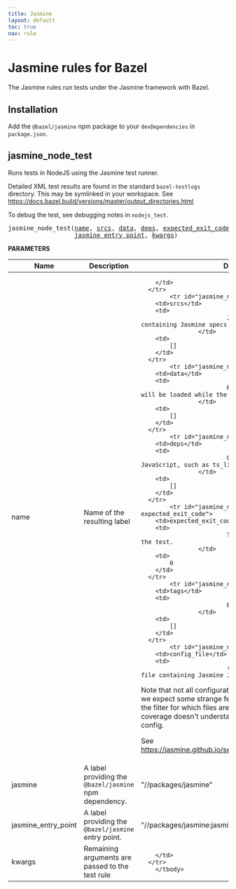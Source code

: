 ```yaml
---
title: Jasmine
layout: default
toc: true
nav: rule
---
```

<!-- *********************
  DO NOT EDIT THIS FILE
  It is a generated build output from Stardoc.
  Instead you must edit the .bzl file where the rules are declared,
  or possibly a markdown file next to the .bzl file
 ********************* -->
# Jasmine rules for Bazel

The Jasmine rules run tests under the Jasmine framework with Bazel.


## Installation

Add the <code>@bazel/jasmine</code> npm package to your <code>devDependencies</code> in <code>package.json</code>.


## jasmine_node_test

Runs tests in NodeJS using the Jasmine test runner.

Detailed XML test results are found in the standard <code>bazel-testlogs</code>
directory. This may be symlinked in your workspace.
See https://docs.bazel.build/versions/master/output_directories.html

To debug the test, see debugging notes in <code>nodejs_test</code>.


<pre>
jasmine_node_test(<a href="#jasmine_node_test-name">name</a>, <a href="#jasmine_node_test-srcs">srcs</a>, <a href="#jasmine_node_test-data">data</a>, <a href="#jasmine_node_test-deps">deps</a>, <a href="#jasmine_node_test-expected_exit_code">expected_exit_code</a>, <a href="#jasmine_node_test-tags">tags</a>, <a href="#jasmine_node_test-config_file">config_file</a>, <a href="#jasmine_node_test-jasmine">jasmine</a>,
                  <a href="#jasmine_node_test-jasmine_entry_point">jasmine_entry_point</a>, <a href="#jasmine_node_test-kwargs">kwargs</a>)
</pre>

**PARAMETERS**

<table class="table table-params">
  <thead>
  <tr>
    <th>Name</th>
    <th>Description</th>
    <th>Default</th>
  </tr>
  </thead>
  <tbody>
            <tr id="jasmine_node_test-name">
        <td>name</td>
        <td>
                            Name of the resulting label
                    </td>
        <td>
            
        </td>
      </tr>
            <tr id="jasmine_node_test-srcs">
        <td>srcs</td>
        <td>
                            JavaScript source files containing Jasmine specs
                    </td>
        <td>
            []
        </td>
      </tr>
            <tr id="jasmine_node_test-data">
        <td>data</td>
        <td>
                            Runtime dependencies which will be loaded while the test executes
                    </td>
        <td>
            []
        </td>
      </tr>
            <tr id="jasmine_node_test-deps">
        <td>deps</td>
        <td>
                            Other targets which produce JavaScript, such as ts_library
                    </td>
        <td>
            []
        </td>
      </tr>
            <tr id="jasmine_node_test-expected_exit_code">
        <td>expected_exit_code</td>
        <td>
                            The expected exit code for the test.
                    </td>
        <td>
            0
        </td>
      </tr>
            <tr id="jasmine_node_test-tags">
        <td>tags</td>
        <td>
                            Bazel tags applied to test
                    </td>
        <td>
            []
        </td>
      </tr>
            <tr id="jasmine_node_test-config_file">
        <td>config_file</td>
        <td>
                            (experimental) label of a file containing Jasmine JSON config.

  Note that not all configuration options are honored, and
  we expect some strange feature interations.
  For example, the filter for which files are instrumented for
  code coverage doesn't understand the spec_files setting in the config.

  See https://jasmine.github.io/setup/nodejs.html#configuration
                    </td>
        <td>
            None
        </td>
      </tr>
            <tr id="jasmine_node_test-jasmine">
        <td>jasmine</td>
        <td>
                            A label providing the <code>@bazel/jasmine</code> npm dependency.
                    </td>
        <td>
            "//packages/jasmine"
        </td>
      </tr>
            <tr id="jasmine_node_test-jasmine_entry_point">
        <td>jasmine_entry_point</td>
        <td>
                            A label providing the <code>@bazel/jasmine</code> entry point.
                    </td>
        <td>
            "//packages/jasmine:jasmine_runner.js"
        </td>
      </tr>
            <tr id="jasmine_node_test-kwargs">
        <td>kwargs</td>
        <td>
                            Remaining arguments are passed to the test rule
                    </td>
        <td>
            
        </td>
      </tr>
        </tbody>
</table>


